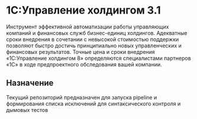 # 1С:Управление холдингом 3.1

Инструмент эффективной автоматизации работы управляющих компаний и финансовых служб бизнес-единиц холдингов. Адекватные сроки внедрения в сочетании с невысокой стоимостью поддержки позволяют быстро достичь принципиально новых управленческих и финансовых результатов. Точные цена и сроки внедрения «1С:Управление холдингом 8» определяются специалистами партнеров «1С» в ходе предпроектного обследования вашей компании.

## Назначение

Текущий репозиторий предназначен для запуска pipeline и формирования списка исключений для синтаксического контроля и дымовых тестов
